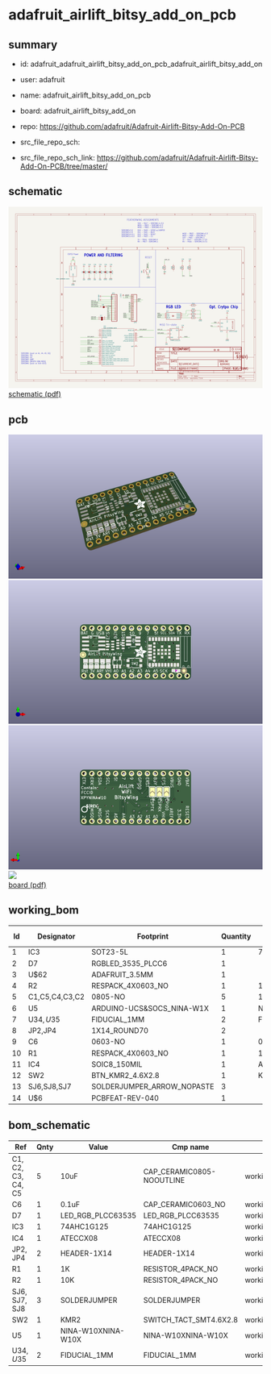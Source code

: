 # adafruit_airlift_bitsy_add_on_pcb
 
## summary 
* id: adafruit_adafruit_airlift_bitsy_add_on_pcb_adafruit_airlift_bitsy_add_on
* user: adafruit
* name: adafruit_airlift_bitsy_add_on_pcb
* board: adafruit_airlift_bitsy_add_on
* repo: https://github.com/adafruit/Adafruit-Airlift-Bitsy-Add-On-PCB



* src_file_repo_sch: 
* src_file_repo_sch_link: https://github.com/adafruit/Adafruit-Airlift-Bitsy-Add-On-PCB/tree/master/

## schematic  
![](working_schematic_600.png)  
[schematic (pdf)](working_schematic.pdf)  

## pcb  
![](working_3d_600.png) 
![](working_3d_front_600.png)  
![](working_3d_back_600.png)  
![](working_600.png)  
[board (pdf)](working.pdf)  

## working_bom
| Id | Designator | Footprint | Quantity | Designation | Supplier and ref |  | None | 
| --- | --- | --- | --- | --- | --- | --- | --- | 
| 1 | IC3 | SOT23-5L | 1 | 74AHC1G125 |  |  | [''] | 
| 2 | D7 | RGBLED_3535_PLCC6 | 1 |  |  |  | [''] | 
| 3 | U$62 | ADAFRUIT_3.5MM | 1 |  |  |  | [''] | 
| 4 | R2 | RESPACK_4X0603_NO | 1 | 10K |  |  | [''] | 
| 5 | C1,C5,C4,C3,C2 | 0805-NO | 5 | 10uF |  |  | [''] | 
| 6 | U5 | ARDUINO-UCS&SOCS_NINA-W1X | 1 | NINA-W102 |  |  | [''] | 
| 7 | U$34,U$35 | FIDUCIAL_1MM | 2 | FIDUCIAL_1MM |  |  | [''] | 
| 8 | JP2,JP4 | 1X14_ROUND70 | 2 |  |  |  | [''] | 
| 9 | C6 | 0603-NO | 1 | 0.1uF |  |  | [''] | 
| 10 | R1 | RESPACK_4X0603_NO | 1 | 1K |  |  | [''] | 
| 11 | IC4 | SOIC8_150MIL | 1 | ATECCX08 |  |  | [''] | 
| 12 | SW2 | BTN_KMR2_4.6X2.8 | 1 | KMR2 |  |  | [''] | 
| 13 | SJ6,SJ8,SJ7 | SOLDERJUMPER_ARROW_NOPASTE | 3 |  |  |  | [''] | 
| 14 | U$6 | PCBFEAT-REV-040 | 1 |  |  |  | [''] | 


## bom_schematic
| Ref | Qnty | Value | Cmp name | Footprint | Description | Vendor | DNP | 
| --- | --- | --- | --- | --- | --- | --- | --- | 
| C1, C2, C3, C4, C5 | 5 | 10uF | CAP_CERAMIC0805-NOOUTLINE | working:0805-NO |  |  |  | 
| C6 | 1 | 0.1uF | CAP_CERAMIC0603_NO | working:0603-NO |  |  |  | 
| D7 | 1 | LED_RGB_PLCC63535 | LED_RGB_PLCC63535 | working:RGBLED_3535_PLCC6 |  |  |  | 
| IC3 | 1 | 74AHC1G125 | 74AHC1G125 | working:SOT23-5L |  |  |  | 
| IC4 | 1 | ATECCX08 | ATECCX08 | working:SOIC8_150MIL |  |  |  | 
| JP2, JP4 | 2 | HEADER-1X14 | HEADER-1X14 | working:1X14_ROUND70 |  |  |  | 
| R1 | 1 | 1K | RESISTOR_4PACK_NO | working:RESPACK_4X0603_NO |  |  |  | 
| R2 | 1 | 10K | RESISTOR_4PACK_NO | working:RESPACK_4X0603_NO |  |  |  | 
| SJ6, SJ7, SJ8 | 3 | SOLDERJUMPER | SOLDERJUMPER | working:SOLDERJUMPER_ARROW_NOPASTE |  |  |  | 
| SW2 | 1 | KMR2 | SWITCH_TACT_SMT4.6X2.8 | working:BTN_KMR2_4.6X2.8 |  |  |  | 
| U5 | 1 | NINA-W10XNINA-W10X | NINA-W10XNINA-W10X | working:ARDUINO-UCS&SOCS_NINA-W1X |  |  |  | 
| U$34, U$35 | 2 | FIDUCIAL_1MM | FIDUCIAL_1MM | working:FIDUCIAL_1MM |  |  |  | 



